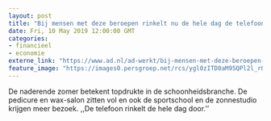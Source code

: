 ```yaml
---
layout: post
title: "Bij mensen met deze beroepen rinkelt nu de hele dag de telefoon"
date: Fri, 10 May 2019 12:00:00 GMT
categories: 
- financieel 
- economie 
externe_link: "https://www.ad.nl/ad-werkt/bij-mensen-met-deze-beroepen-rinkelt-nu-de-hele-dag-de-telefoon~aa4e00e5/"
feature_image: "https://images0.persgroep.net/rcs/ygl0zITD0aM95QPl2l_rQpjxdgA/diocontent/147819589/_fitwidth/400/?appId=21791a8992982cd8da851550a453bd7f&quality=0.7"
---
```


De naderende zomer betekent topdrukte in de schoonheidsbranche. De pedicure en wax-salon zitten vol en ook de sportschool en de zonnestudio krijgen meer bezoek. ,,De telefoon rinkelt de hele dag door.’’
